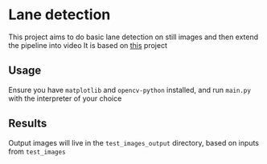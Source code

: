 # Lane detection 
This project aims to do basic lane detection on still images and then extend the pipeline into video
It is based on [this](https://github.com/udacity/CarND-LaneLines-P1) project

## Usage
Ensure you have `matplotlib` and `opencv-python` installed, and run `main.py` with the interpreter of your choice

## Results
Output images will live in the `test_images_output` directory, based on inputs from `test_images`